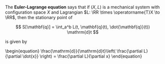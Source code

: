 The **Euler-Lagrange equation** says that if $(X, L)$ is a mechanical system with configuration space $X$ and Lagrangian $L: \RR \times \operatorname{T}X \to \RR$, then the stationary point of 

$$
S[\mathbf{q}] = \int_a^b L(t, \mathbf{q}(t), \dot{\mathbf{q}}(t)) \mathrm{d}t
$$

is given by

\begin{equation}
\frac{\mathrm{d}}{\mathrm{d}t}\left( \frac{\partial L}{\partial \dot{x}} \right) = \frac{\partial L}{\partial x}
\end{equation}